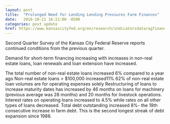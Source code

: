```yaml
---
layout: post
title:  "Prolonged Need for Lending Lending Pressures Farm Finances"
date:   2016-10-21 16:21:00 -0500
categories: post update
href: https://www.kansascityfed.org/en/research/indicatorsdata/agfinancedatabook/articles/2016/07-20-2016/ag-finance-dbk-07-22-2016
---
```


Second Quarter Survey of the Kansas City Federal Reserve reports continued
conditions from the previous quarter. 

Demand for short-term financing increasing with increases in non-real estate loans, 
loan renewals and loan extension have increased.

The total number of non-real estate loans increased 6% compared to a year ago 
Non-real estate loans > $100,000 increased11% 
62% of non-real estate loan volumes are for operating expenses solely
Restructuring of loans to increase maturity dates has increased by 46 months on
loans for machinery (previous average was 28 months) and 20 months for livestock
operations.
Interest rates on operating loans increased to 4.5% while rates on all other
types of loans decreased.
Total debt outstanding increased 8%- the 19th consecutive increase in farm
debt.  This is the second longest streak of debt expansion since 1988.  